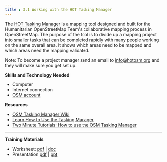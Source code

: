 ```yaml
---
title : 3.1 Working with the HOT Tasking Manager
---
```

The [HOT Tasking Manager](https://tasks.hotosm.org/) is a mapping tool designed and built for the Humanitarian OpenStreetMap Team's collaborative mapping process in OpenStreetMap. The purpose of the tool is to divide up a mapping project into smaller tasks that can be completed rapidly with many people working on the same overall area. It shows which areas need to be mapped and which areas need the mapping validated.

Note: To become a project manager send an email to info@hotosm.org and they will make sure you get set up.

**Skills and Technology Needed**

* Computer
* Internet connection
* [OSM account](https://github.com/hotosm/toolbox/wiki/1.2-Opening-OSM-accounts)

**Resources**

* [OSM Tasking Manager Wiki](https://wiki.openstreetmap.org/wiki/OSM_Tasking_Manager)
* [Learn How to Use the Tasking Manager](https://tasks.hotosm.org/learn)
* [Two Minute Tutorials: How to use the OSM Tasking Manager](https://www.youtube.com/watch?reload=9&v=_feTGQXLf_M)



***


**Training Materials**

* Worksheet: [pdf](https://drive.google.com/open?id=1cVxLfA91Yu28jZgU1RhDXXEOOWztcLtw) | [doc](https://drive.google.com/open?id=1faVlQWCddIgdS-tH1RaMDgo1kKoz8rjO)
* Presentation [pdf](https://drive.google.com/open?id=1oAE0XynaFCYpuwYYmRyzn10yxLfcJyXO) | [ppt](https://drive.google.com/open?id=1bdG3VgzC_0xdncqEkxRV3592WEsVc5eL)